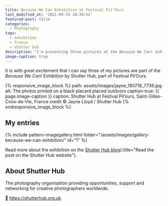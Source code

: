 ```yaml
---
title: Because We Can Exhibition at Festival Pil’Ours
last_modified_at: '2021-09-15 18:39:52'
featured-post: false
categories:
  - Photography
tags:
  - exhibition
  - france
  - shutter hub
description: "I'm presenting three pictures at the Because We Can! exhibition by Shutter Hub, part of Festival Pil'Ours."
image-caption: true
---
```

<p class="lead">It is with great excitement that I can say three of my pictures are part of the <em>Because We Can! Exhibition</em> by Shutter Hub, part of Festival Pil’Ours.</p>

<!--more-->

{% responsive_image_block %}
  path: assets/images/jayne_180718_7736.jpg
  alt: The photos printed on a black placard placed outdoors
  caption-true: {{ page.image-caption }}
  caption: Shutter Hub at Festival Pil’ours, Saint-Gilles-Croix-de-Vie, France credit &copy; Jayne Lloyd / Shutter Hub
{% endresponsive_image_block %}

## My entries

{% include pattern-imagegallery.html folder="/assets/images/gallery-because-we-can-exhibition/" id="1" %}

Read more about the exhibition on the [Shutter Hub blog](https://shutterhub.org.uk/because-we-can-exhibition-launch-and-photos/){:title="Read the post on the Shutter Hub website"}.

## About Shutter Hub

The photography organisation providing opportunities, support and networking for creative photographers worldwide.  

<p class="detached">🔗 <a href="https://shutterhub.org.uk" title="Go to the Shutter Hub website">https://shutterhub.org.uk</a></p>

<!-- <small>Header and first picture credit &copy; Jayne Lloyd / Shutter Hub - Shutter Hub at Festival Pil'ours, Saint-Gilles-Croix-de-Vie, France.</small> -->

